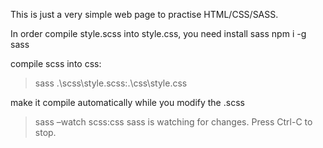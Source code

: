 This is just a very simple web page to practise HTML/CSS/SASS.

In order compile style.scss into style.css, you need install sass
npm i -g sass

compile scss into css:
>sass .\scss\style.scss:.\css\style.css

make it compile automatically while you modify the .scss
>sass –watch scss:css
sass is watching for changes. Press Ctrl-C to stop.
